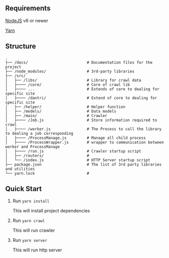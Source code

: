 ## Requirements
[NodeJS](https://nodejs.org/en/) v6 or newer

[Yarn](https://yarnpkg.com/en/)


## Structure

```
.
├── /docs/                          # Documentation files for the project
├── /node_modules/                  # 3rd-party libraries
├── /src/                  
│   ├── /libs/                      # Library for crawl data
│   ├──── /core/                    # Core of crawl lib
│   ├──── ...                       # Extends of core to dealing for specific site
│   ├──── /dantri/                  # Extend of core to dealing for specific site
│   ├── /helper/                    # Helper function
│   ├── /models/                    # Data models
│   ├── /main/                      # Crawler 
│   ├──── /Job.js                   # Store information required to crawl
│   ├──── /worker.js                # The Process to call the library to dealing a job corresponding 
│   ├──── /ProcessManage.js         # Manage all child process 
│   ├──── /ProcessWrapper.js        # wrapper to communication between worker and ProcessManage
│   ├──── /run.js                   # Crawler startup script 
│   ├── /routers/                   # 
│   └── /index.js                   # HTTP Server startup script
├── package.json                    # The list of 3rd party libraries and utilities
└── yarn.lock                       # 
```


## Quick Start
1. Run `yarn install`

	This will install project dependencies

1. Run `yarn crawl`

	This will run crawler

1. Run `yarn server`

	This will run http server
